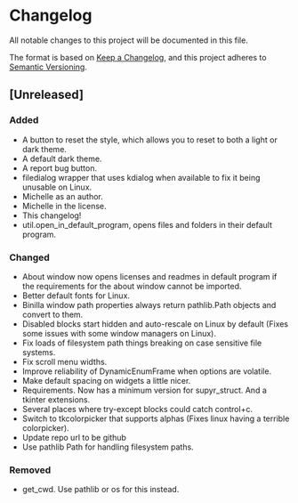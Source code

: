 # Changelog
All notable changes to this project will be documented in this file.

The format is based on [Keep a Changelog](https://keepachangelog.com/en/1.0.0/),
and this project adheres to [Semantic Versioning](https://semver.org/spec/v2.0.0.html).

## [Unreleased]
### Added
 - A button to reset the style, which allows you to reset to both a light or dark theme.
 - A default dark theme.
 - A report bug button.
 - filedialog wrapper that uses kdialog when available to fix it being unusable on Linux.
 - Michelle as an author.
 - Michelle in the license.
 - This changelog!
 - util.open_in_default_program, opens files and folders in their default program.

### Changed
 - About window now opens licenses and readmes in default program if the requirements for the about window cannot be imported.
 - Better default fonts for Linux.
 - Binilla window path properties always return pathlib.Path objects and convert to them.
 - Disabled blocks start hidden and auto-rescale on Linux by default (Fixes some issues with some window managers on Linux).
 - Fix loads of filesystem path things breaking on case sensitive file systems.
 - Fix scroll menu widths.
 - Improve reliability of DynamicEnumFrame when options are volatile.
 - Make default spacing on widgets a little nicer.
 - Requirements. Now has a minimum version for supyr_struct. And a tkinter extensions.
 - Several places where try-except blocks could catch control+c.
 - Switch to tkcolorpicker that supports alphas (Fixes linux having a terrible colorpicker).
 - Update repo url to be github
 - Use pathlib Path for handling filesystem paths.

### Removed
 - get_cwd. Use pathlib or os for this instead.
